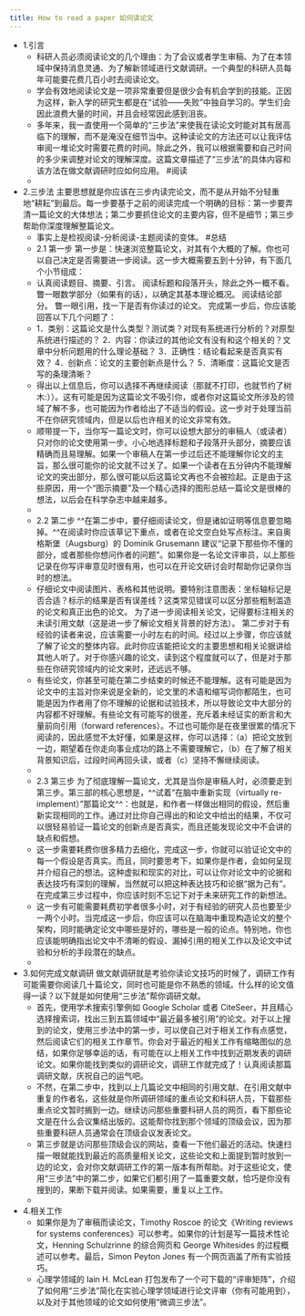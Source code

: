```yaml
---
title: How to read a paper 如何读论文
---
```


- 1.引言
  - 科研人员必须阅读论文的几个理由：为了会议或者学生审稿、为了在本领域中保持消息灵通、为了解新领域进行文献调研。一个典型的科研人员每年可能要花费几百小时去阅读论文。
  - 学会有效地阅读论文是一项非常重要但是很少会有机会学到的技能。正因为这样，新入学的研究生都是在“试验——失败”中独自学习的。学生们会因此浪费大量的时间，并且会经常因此感到沮丧。
  - 多年来，我一直使用一个简单的“三步法”来使我在读论文时能对其有居高临下的理解，而不是淹没在细节当中。这种读论文的方法还可以让我评估审阅一堆论文时需要花费的时间。除此之外，我可以根据需要和自己时间的多少来调整对论文的理解深度。这篇文章描述了“三步法”的具体内容和该方法在做文献调研时应如何应用。 #阅读
  -
- 2.三步法
  主要思想就是你应该在三步内读完论文，而不是从开始不分轻重地“耕耘”到最后。每一步要基于之前的阅读完成一个明确的目标：第一步要弄清一篇论文的大体想法；第二步要抓住论文的主要内容，但不是细节；第三步帮助你深度理解整篇论文。
  - 事实上是检视阅读-分析阅读-主题阅读的变体。 #总结
  - 2.1 第一步
    第一步是：快速浏览整篇论文，对其有个大概的了解。你也可以自己决定是否需要进一步阅读。这一步大概需要五到十分钟，有下面几个小节组成：
  - 认真阅读题目、摘要、引言。
    阅读标题和段落开头，除此之外一概不看。
    瞥一眼数学部分（如果有的话），以确定其基本理论概况。
    阅读结论部分。
    瞥一眼引用，找一下是否有你读过的论文。
    完成第一步后，你应该能回答以下几个问题了：
  - 1．类别：这篇论文是什么类型？测试类？对现有系统进行分析的？对原型系统进行描述的？
    2．内容：你读过的其他论文有没有和这个相关的？文章中分析问题用的什么理论基础？
    3．正确性：结论看起来是否真实有效？
    4．创新点：论文的主要创新点是什么？
    5．清晰度：这篇论文是否写的条理清晰？
  - 得出以上信息后，你可以选择不再继续阅读（那就不打印，也就节约了树木:））。这有可能是因为这篇论文不吸引你，或者你对这篇论文所涉及的领域了解不多，也可能因为作者给出了不适当的假设。这一步对于处理当前不在你研究领域内，但是以后也许相关的论文非常有效。
  - 顺带提一下，当你写一篇论文时，你可以设想大部分的审稿人（或读者）只对你的论文使用第一步。小心地选择标题和子段落开头部分，摘要应该精确而且易理解。如果一个审稿人在第一步过后还不能理解你论文的主旨，那么很可能你的论文就不过关了。如果一个读者在五分钟内不能理解论文的突出部分，那么很可能以后这篇论文再也不会被捡起。正是由于这些原因，用一个“图示摘要”及一个精心选择的图形总结一篇论文是很棒的想法，以后会在科学杂志中越来越多。
  -
  - 2.2 第二步
    ^^在第二步中，要仔细阅读论文，但是诸如证明等信息要忽略掉。^^在阅读时你应该草记下重点，或者在论文空白处写点标注。来自奥格斯堡（Augsburg）的 Dominik Grusemann 建议“记录下那些你不懂的部分，或者那些你想问作者的问题”。如果你是一名论文评审员，以上那些记录在你写评审意见时很有用，也可以在开论文研讨会时帮助你记录你当时的想法。
  - 仔细论文中阅读图片、表格和其他说明。要特别注意图表：坐标轴标记是否合适？标示的结果是否有误差线？这类常见错误可以区分那些粗制滥造的论文和真正出色的论文。
    为了进一步阅读相关论文，记得要标注相关的未读引用文献（这是进一步了解论文相关背景的好方法）。
    第二步对于有经验的读者来说，应该需要一小时左右的时间。经过以上步骤，你应该就了解了论文的整体内容。此时你应该能把论文的主要思想和相关论据讲给其他人听了。对于你感兴趣的论文，读到这个程度就可以了，但是对于那些在你研究领域内的论文来时，还远远不够。
  - 有些论文，你甚至可能在第二步结束的时候还不能理解。这有可能是因为论文中的主旨对你来说是全新的，论文里的术语和缩写词你都陌生，也可能是因为作者用了你不理解的论据和试验技术，所以导致论文中大部分的内容都不好理解。有些论文有可能写的很差，充斥着未经证实的断言和大量前向引用（forward references）。不过也可能你是在夜里很累的情况下阅读的，因此感觉不太好懂，如果是这样，你可以选择：（a）把论文放到一边，期望着在你走向事业成功的路上不需要理解它，（b）在了解了相关背景知识后，过段时间再回头读，或者（c）坚持不懈继续阅读。
  -
  - 2.3 第三步
    为了彻底理解一篇论文，尤其是当你是审稿人时，必须要走到第三步。第三部的核心思想是，^^试着“在脑中重新实现（virtually re-implement）”那篇论文^^：也就是，和作者一样做出相同的假设，然后重新实现相同的工作。通过对比你自己得出的和论文中给出的结果，不仅可以很轻易验证一篇论文的创新点是否真实，而且还能发现论文中不会讲的缺点和假想。
  - 这一步需要耗费你很多精力去细化，完成这一步，你就可以验证论文中的每一个假设是否真实。而且，同时要思考下，如果你是作者，会如何呈现并介绍自己的想法。这种虚拟和现实的对比，可以让你对论文中的论据和表达技巧有深刻的理解，当然就可以把这种表达技巧和论据“据为己有”。在完成第三步过程中，你应该时刻不忘记下对于未来研究工作的新想法。
  - 这一步有可能需要耗费初学者很多小时，对于有经验的研究人员也要至少一两个小时。当完成这一步后，你应该可以在脑海中重现构造论文的整个架构，同时能确定论文中哪些是好的，哪些是一般的论点。特别地，你也应该能明确指出论文中不清晰的假设、漏掉引用的相关工作以及论文中试验和分析的手段潜在的缺点。
  -
- 3.如何完成文献调研
  做文献调研就是考验你读论文技巧的时候了，调研工作有可能需要你阅读几十篇论文，同时也可能是你不熟悉的领域。什么样的论文值得一读？以下就是如何使用“三步法”帮你调研文献。
  - 首先，使用学术搜索引擎例如 Google Scholar 或者 CiteSeer，并且精心选择搜索词，找出三到五篇领域中“最近最多被引用”的论文。对于以上搜到的论文，使用三步法中的第一步，可以使自己对于相关工作有点感觉，然后阅读它们的相关工作章节。你会对于最近的相关工作有缩略图似的总结，如果你足够幸运的话，有可能在以上相关工作中找到近期发表的调研论文。如果你能找到类似的调研论文，调研工作就完成了！认真阅读那篇调研文献，庆祝自己的运气吧。
  - 不然，在第二步中，找到以上几篇论文中相同的引用文献、在引用文献中重复的作者名，这些就是你所调研领域的重点论文和科研人员，下载那些重点论文暂时搁到一边。继续访问那些重要科研人员的网页，看下那些论文是在什么会议集结出版的。这能帮你找到那个领域的顶级会议，因为那些重要科研人员通常会在顶级会议发表论文。
  - 第三步就是访问那些顶级会议的网站，查看一下他们最近的活动。快速扫描一眼就能找到最近的高质量相关论文，这些论文和上面提到暂时放到一边的论文，会对你文献调研工作的第一版本有所帮助。对于这些论文，使用“三步法”中的第二步，如果它们都引用了一篇重要文献，恰巧是你没有搜到的，果断下载并阅读。如果需要，重复以上工作。
  -
- 4.相关工作
  - 如果你是为了审稿而读论文，Timothy Roscoe 的论文《Writing reviews for systems conferences》可以参考。如果你的计划是写一篇技术性论文，Henning Schulzrinne 的综合网页和 George Whitesides 的过程概述可以参考。最后，Simon Peyton Jones 有一个网页涵盖了所有实验技巧。
  - 心理学领域的 Iain H. McLean 打包发布了一个可下载的“评审矩阵”，介绍了如何用“三步法”简化在实验心理学领域进行论文评审（你有可能用到），以及对于其他领域的论文如何使用“微调三步法”。
